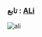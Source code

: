 
### تابع : [ALi](https://t.me/ziwdy) ###

![ali](https://te.legra.ph/file/80ff0951e619289e99c79.jpg)
